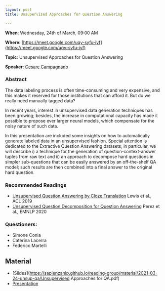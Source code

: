```yaml
---
layout: post
title: Unsupervised Approaches for Question Answering

---
```

**When**:  Wednesday, 24th of March, 09:00 AM

**Where**: [https://meet.google.com/uqv-syfu-iyf](https://meet.google.com/uqv-syfu-iyf)

**Topic**: Unsupervised Approaches for Question Answering

           
**Speaker**: 
[Cesare Campagnano](https://twitter.com/caesar_one_)

### Abstract
The data labeling process is often time-consuming and very expensive, and this makes it reserved for those institutions that can afford it. But do we really need manually tagged data?

In recent years, interest in unsupervised data generation techniques has been growing; besides, the increase in computational capacity has made it possible to propose ever larger neural models, which compensate for the noisy nature of such data.

In this presentation are included some insights on how to automatically generate labeled data in an unsupervised fashion. Special attention is dedicated to the Extractive Question Answering datasets; in particular, we will describe i) a technique for the generation of question-context-answer tuples from raw text and ii) an approach to decompose hard questions in simpler sub-questions that can be easily answered by an off-the-shelf QA model; such results are then combined into a final answer to the original hard question.

### Recommended Readings
- [Unsupervised Question Answering by Cloze Translation](https://www.aclweb.org/anthology/P19-1484/) Lewis et al., ACL 2019
- [Unsupervised Question Decomposition for Question Answering](https://www.aclweb.org/anthology/2020.emnlp-main.713/) Perez et al., EMNLP 2020

### Questioners:
- Simone Conia
- Caterina Lacerra
- Federico Martelli


## Material
- [Slides](https://sapienzanlp.github.io/reading-group/material/2021-03-24-unsup-qa/Unsupervised Approaches for QA.pdf)
- [Presentation](https://drive.google.com/file/d/1AYIvSgxkGDASvvg8MJG_KZjWuIcrs7iY/view?usp=sharing)
